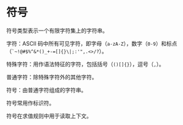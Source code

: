 # 符号

符号类型表示一个有限字符集上的字符串。

字符：ASCII 码中所有可见字符，即字母（`a-zA-Z`），数字（`0-9`）和标点（`` `~!@#$%^&*()_+-=[]{}\|;:'",.<>/? ``）。

特殊字符：用作语法特征的字符，包括括号（`()[]{}`），逗号（`,`）。

普通字符：除特殊字符外的其他字符。

符号：由普通字符组成的字符串。

符号常用作标识符。

符号在求值规则中用于读取上下文。
